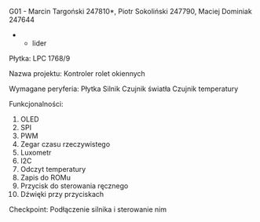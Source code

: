 G01 - Marcin Targoński 247810*, Piotr Sokoliński 247790, Maciej Dominiak 247644
* - lider

Płytka:
LPC 1768/9

Nazwa projektu:
Kontroler rolet okiennych

Wymagane peryferia:
Płytka
Silnik
Czujnik światła
Czujnik temperatury

Funkcjonalności:
1. OLED
2. SPI
3. PWM
4. Zegar czasu rzeczywistego
5. Luxometr
6. I2C
7. Odczyt temperatury
8. Zapis do ROMu
9. Przycisk do sterowania ręcznego
10. Dźwięki przy przyciskach

Checkpoint:
Podłączenie silnika i sterowanie nim